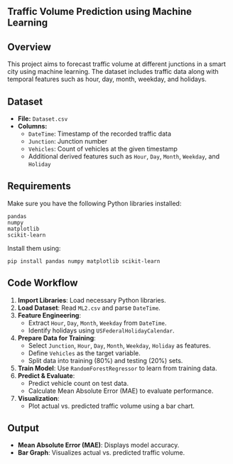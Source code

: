 ## Traffic Volume Prediction using Machine Learning

## Overview
This project aims to forecast traffic volume at different junctions in a smart city using machine learning. The dataset includes traffic data along with temporal features such as hour, day, month, weekday, and holidays.

## Dataset
- **File:** `Dataset.csv`
- **Columns:**
  - `DateTime`: Timestamp of the recorded traffic data
  - `Junction`: Junction number
  - `Vehicles`: Count of vehicles at the given timestamp
  - Additional derived features such as `Hour`, `Day`, `Month`, `Weekday`, and `Holiday`

## Requirements
Make sure you have the following Python libraries installed:
```
pandas
numpy
matplotlib
scikit-learn
```
Install them using:
```
pip install pandas numpy matplotlib scikit-learn
```

## Code Workflow
1. **Import Libraries**: Load necessary Python libraries.
2. **Load Dataset**: Read `ML2.csv` and parse `DateTime`.
3. **Feature Engineering**:
   - Extract `Hour`, `Day`, `Month`, `Weekday` from `DateTime`.
   - Identify holidays using `USFederalHolidayCalendar`.
4. **Prepare Data for Training**:
   - Select `Junction`, `Hour`, `Day`, `Month`, `Weekday`, `Holiday` as features.
   - Define `Vehicles` as the target variable.
   - Split data into training (80%) and testing (20%) sets.
5. **Train Model**: Use `RandomForestRegressor` to learn from training data.
6. **Predict & Evaluate**:
   - Predict vehicle count on test data.
   - Calculate Mean Absolute Error (MAE) to evaluate performance.
7. **Visualization**:
   - Plot actual vs. predicted traffic volume using a bar chart.

## Output
- **Mean Absolute Error (MAE)**: Displays model accuracy.
- **Bar Graph**: Visualizes actual vs. predicted traffic volume.


